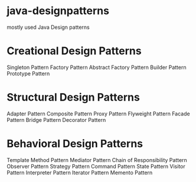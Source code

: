 # java-designpatterns
mostly used Java Design patterns

# Creational Design Patterns
Singleton Pattern
Factory Pattern
Abstract Factory Pattern
Builder Pattern
Prototype Pattern

# Structural Design Patterns
Adapter Pattern
Composite Pattern
Proxy Pattern
Flyweight Pattern
Facade Pattern
Bridge Pattern
Decorator Pattern

# Behavioral Design Patterns
Template Method Pattern
Mediator Pattern
Chain of Responsibility Pattern
Observer Pattern
Strategy Pattern
Command Pattern
State Pattern
Visitor Pattern
Interpreter Pattern
Iterator Pattern
Memento Pattern
